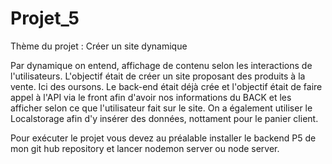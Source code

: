 # Projet_5

Thème du projet : Créer un site dynamique

Par dynamique on entend, affichage de contenu selon les interactions de l'utilisateurs.
L'objectif était de créer un site proposant des produits à la vente. Ici des oursons. Le back-end était déjà crée et l'objectif était de faire appel à l'API via le front afin d'avoir nos informations du BACK et les afficher selon ce que l'utilisateur fait sur le site. 
On a également utiliser le Localstorage afin d'y insérer des données, nottament pour le panier client.

Pour exécuter le projet vous devez au préalable installer le backend P5 de mon git hub repository et lancer nodemon server ou node server.
